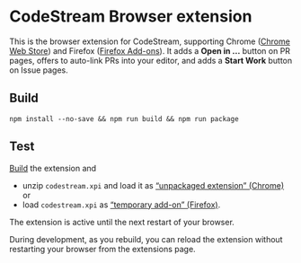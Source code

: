 # CodeStream Browser extension

This is the browser extension for CodeStream, supporting Chrome ([Chrome Web Store](https://chrome.google.com/webstore/detail/FIXME/)) and Firefox ([Firefox Add-ons](https://addons.mozilla.org/firefox/addon/codestream/)). It adds a **Open in ...** button on PR pages, offers to auto-link PRs into your editor, and adds a **Start Work** button on Issue pages.

## Build

```
npm install --no-save && npm run build && npm run package
```

## Test

[Build](#build) the extension and

-   unzip `codestream.xpi` and load it as [“unpackaged extension” (Chrome)](https://developer.chrome.com/extensions/getstarted) or
-   load `codestream.xpi` as [“temporary add-on” (Firefox)](https://developer.mozilla.org/en-US/docs/Mozilla/Add-ons/WebExtensions/Your_first_WebExtension).

The extension is active until the next restart of your browser.

During development, as you rebuild, you can reload the extension without restarting your browser from the extensions page.
